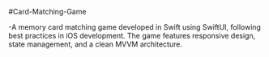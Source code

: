 #Card-Matching-Game

-A memory card matching game developed in Swift using SwiftUI, following best practices in iOS development. The game features responsive design, state management, and a clean MVVM architecture.
